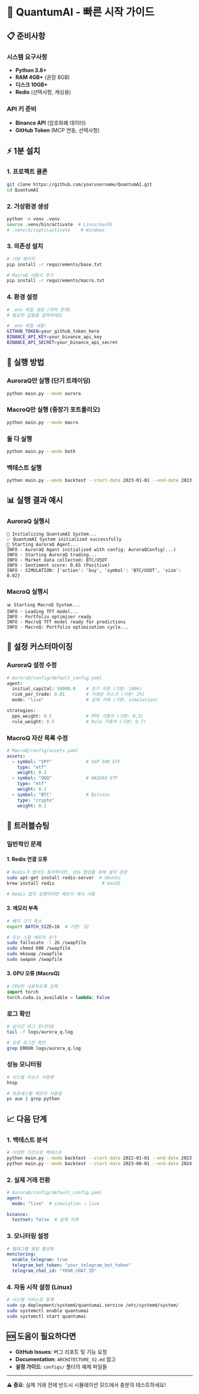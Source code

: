 # 🚀 QuantumAI - 빠른 시작 가이드

## 📋 준비사항

### 시스템 요구사항
- **Python 3.8+**
- **RAM 4GB+** (권장 8GB)
- **디스크 10GB+**
- **Redis** (선택사항, 캐싱용)

### API 키 준비
- **Binance API** (암호화폐 데이터)
- **GitHub Token** (MCP 연동, 선택사항)

## ⚡ 1분 설치

### 1. 프로젝트 클론
```bash
git clone https://github.com/yourusername/QuantumAI.git
cd QuantumAI
```

### 2. 가상환경 생성
```bash
python -m venv .venv
source .venv/bin/activate  # Linux/macOS
# .venv\Scripts\activate    # Windows
```

### 3. 의존성 설치
```bash
# 기본 패키지
pip install -r requirements/base.txt

# MacroQ 사용시 추가
pip install -r requirements/macro.txt
```

### 4. 환경 설정
```bash
# .env 파일 생성 (이미 존재)
# 필요한 값들을 입력하세요

# .env 파일 내용:
GITHUB_TOKEN=your_github_token_here
BINANCE_API_KEY=your_binance_api_key
BINANCE_API_SECRET=your_binance_api_secret
```

## 🎯 실행 방법

### AuroraQ만 실행 (단기 트레이딩)
```bash
python main.py --mode aurora
```

### MacroQ만 실행 (중장기 포트폴리오)
```bash
python main.py --mode macro
```

### 둘 다 실행
```bash
python main.py --mode both
```

### 백테스트 실행
```bash
python main.py --mode backtest --start-date 2023-01-01 --end-date 2023-12-31
```

## 📊 실행 결과 예시

### AuroraQ 실행시
```
🚀 Initializing QuantumAI System...
✅ QuantumAI System initialized successfully
🎯 Starting AuroraQ Agent...
INFO - AuroraQ Agent initialized with config: AuroraQConfig(...)
INFO - Starting AuroraQ trading...
INFO - Market data collected: BTC/USDT
INFO - Sentiment score: 0.65 (Positive)
INFO - SIMULATION: {'action': 'buy', 'symbol': 'BTC/USDT', 'size': 0.02}
```

### MacroQ 실행시
```
📊 Starting MacroQ System...
INFO - Loading TFT model...
INFO - Portfolio optimizer ready
INFO - MacroQ TFT model ready for predictions
INFO - MacroQ: Portfolio optimization cycle...
```

## 🔧 설정 커스터마이징

### AuroraQ 설정 수정
```python
# AuroraQ/config/default_config.yaml
agent:
  initial_capital: 50000.0    # 초기 자본 (기본: 100k)
  risk_per_trade: 0.01        # 거래당 리스크 (기본: 2%)
  mode: "live"                # 실제 거래 (기본: simulation)

strategies:
  ppo_weight: 0.5             # PPO 가중치 (기본: 0.3)
  rule_weight: 0.5            # Rule 가중치 (기본: 0.7)
```

### MacroQ 자산 목록 수정
```yaml
# MacroQ/config/assets.yaml
assets:
  - symbol: "SPY"             # S&P 500 ETF
    type: "etf"
    weight: 0.3
  - symbol: "QQQ"             # NASDAQ ETF  
    type: "etf"
    weight: 0.2
  - symbol: "BTC"             # Bitcoin
    type: "crypto"
    weight: 0.1
```

## 🐛 트러블슈팅

### 일반적인 문제

#### 1. Redis 연결 오류
```bash
# Redis가 없어도 동작하지만, 성능 향상을 위해 설치 권장
sudo apt-get install redis-server  # Ubuntu
brew install redis                  # macOS

# Redis 없이 실행하려면 메모리 캐시 사용
```

#### 2. 메모리 부족
```bash
# 배치 크기 축소
export BATCH_SIZE=16  # 기본: 32

# 또는 스왑 메모리 추가
sudo fallocate -l 2G /swapfile
sudo chmod 600 /swapfile  
sudo mkswap /swapfile
sudo swapon /swapfile
```

#### 3. GPU 오류 (MacroQ)
```python
# CPU만 사용하도록 강제
import torch
torch.cuda.is_available = lambda: False
```

### 로그 확인
```bash
# 실시간 로그 모니터링
tail -f logs/aurora_q.log

# 오류 로그만 확인
grep ERROR logs/aurora_q.log
```

### 성능 모니터링
```bash
# 시스템 리소스 사용량
htop

# 프로세스별 메모리 사용량
ps aux | grep python
```

## 📈 다음 단계

### 1. 백테스트 분석
```bash
# 다양한 기간으로 백테스트
python main.py --mode backtest --start-date 2022-01-01 --end-date 2023-12-31
python main.py --mode backtest --start-date 2023-06-01 --end-date 2024-06-01
```

### 2. 실제 거래 전환
```yaml
# AuroraQ/config/default_config.yaml
agent:
  mode: "live"  # simulation → live

binance:
  testnet: false  # 실제 거래
```

### 3. 모니터링 설정
```yaml
# 텔레그램 알림 활성화
monitoring:
  enable_telegram: true
  telegram_bot_token: "your_telegram_bot_token"
  telegram_chat_id: "YOUR_CHAT_ID"
```

### 4. 자동 시작 설정 (Linux)
```bash
# 시스템 서비스로 등록
sudo cp deployment/systemd/quantumai.service /etc/systemd/system/
sudo systemctl enable quantumai
sudo systemctl start quantumai
```

## 🆘 도움이 필요하다면

- **GitHub Issues**: 버그 리포트 및 기능 요청
- **Documentation**: `ARCHITECTURE_V2.md` 참고
- **설정 가이드**: `configs/` 폴더의 예제 파일들

---

**⚠️ 중요**: 실제 거래 전에 반드시 시뮬레이션 모드에서 충분히 테스트하세요!